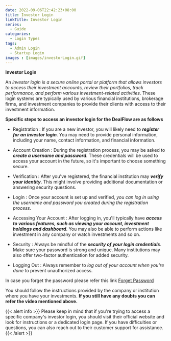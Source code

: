 ```yaml
---
date: 2022-09-06T22:42:23+08:00
title: Investor Login
linkTitle: Investor Login
series: 
  - Guide
categories: 
  - Login Types
tags: 
  - Admin Login
  - Startup Login
images : [images/investorLogin.gif]
---
```

**Investor Login**

An *investor login is a secure online portal or platform that allows investors to access their investment accounts, review their portfolios, track performance, and perform various investment-related activities*. These login systems are typically used by various financial institutions, brokerage firms, and investment companies to provide their clients with access to their investment information.

**Specific steps to access an investor login for the DealFlow are as follows**

- Registration
  : If you are a new investor, you will likely need to ***register for an investor login***. You may need to provide personal information, including your name, contact information, and financial information.

- Account Creation
  : During the registration process, you may be asked to ***create a username and password***. These credentials will be used to access your account in the future, so it's important to choose something secure.

- Verification
  : After you've registered, the financial institution may ***verify your identity***. This might involve providing additional documentation or answering security questions.

- Login
  :  Once your account is set up and verified, *you can log in using the username and password you created during the registration process*.

- Accessing Your Account
  : After logging in, you'll typically have ***access to various features, such as viewing your account, investment holdings and dashboard***. You may also be able to perform actions like investment in any company or watch investments and so on.

- Security
  : Always be mindful of the ***security of your login credentials***. Make sure your password is strong and unique. Many institutions may also offer two-factor authentication for added security.

- Logging Out
  : Always remember to *log out of your account when you're done* to prevent unauthorized access.

In case you forget the password please refer this link [Forget Password](https://startupsteroid-com.github.io/docs.ssdspv.com/docs/dealflow/login/login-types/forgetpassword/)

You should follow the instructions provided by the company or institution where you have your investments. **If you still have any doubts you can refer the video mentioned above.**

{{< alert info >}}
Please keep in mind that if you're trying to access a specific company's investor login, you should visit their official website and look for instructions or a dedicated login page. If you have difficulties or questions, you can also reach out to their customer support for assistance.
{{< /alert >}}
